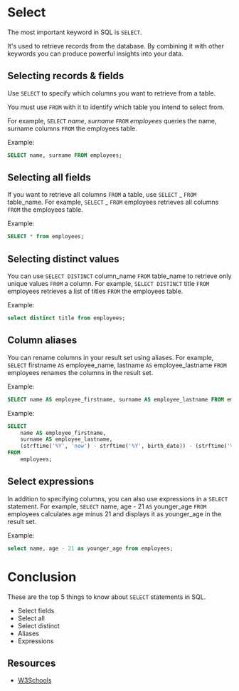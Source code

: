 # Select

The most important keyword in SQL is `SELECT`.

It's used to retrieve records from the database. By combining it with other keywords you can produce powerful insights into your data.

## Selecting records & fields

Use `SELECT` to specify which columns you want to retrieve from a table.

You must use `FROM` with it to identify which table you intend to select from.

For example, `SELECT` _name_, _surname_ `FROM` _employees_ queries the name, surname columns `FROM` the employees table.

Example:

```sql
SELECT name, surname FROM employees;
```

## Selecting all fields

If you want to retrieve all columns `FROM` a table, use `SELECT` _ `FROM` table_name. For example, `SELECT` _ `FROM` employees retrieves all columns `FROM` the employees table.

Example:

```sql
SELECT * from employees;
```

## Selecting distinct values

You can use `SELECT DISTINCT` column_name `FROM` table_name to retrieve only unique values `FROM` a column. For example, `SELECT DISTINCT` title `FROM` employees retrieves a list of titles `FROM` the employees table.

Example:

```sql
select distinct title from employees;
```

## Column aliases

You can rename columns in your result set using aliases. For example, `SELECT` firstname `AS` employee_name, lastname `AS` employee_lastname `FROM` employees renames the columns in the result set.

Example:

```sql
SELECT name AS employee_firstname, surname AS employee_lastname FROM employees;
```

Example:

```sql
SELECT
    name AS employee_firstname,
    surname AS employee_lastname,
    (strftime('%Y', 'now') - strftime('%Y', birth_date)) - (strftime('%m-%d', 'now') < strftime('%m-%d', birth_date)) AS age_in_years
FROM
    employees;
```

## Select expressions

In addition to specifying columns, you can also use expressions in a `SELECT` statement. For example, `SELECT` name, age - 21 `AS` younger_age `FROM` employees calculates age minus 21 and displays it as younger_age in the result set.

Example:

```sql
select name, age - 21 as younger_age from employees;
```

# Conclusion

These are the top 5 things to know about `SELECT` statements in SQL.

- Select fields
- Select all
- Select distinct
- Aliases
- Expressions

## Resources

- [W3Schools](https://www.w3schools.com/sql/sql_select.asp)
